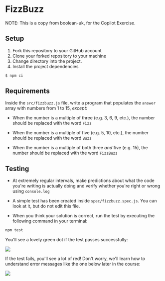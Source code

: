 # FizzBuzz

NOTE: This is a copy from boolean-uk, for the Copilot Exercise.

## Setup

1. Fork this repository to your GitHub account
2. Clone your forked repository to your machine
3. Change directory into the project.
4. Install the project dependencies

```sh
$ npm ci
```

## Requirements

Inside the `src/fizzbuzz.js` file, write a program that populates the `answer` array with numbers from 1 to 15, *except*:

- When the number is a multiple of three (e.g. 3, 6, 9, etc.), the number should be replaced with the word `Fizz`

- When the number is a multiple of five (e.g. 5, 10, etc.), the number should be replaced with the word `Buzz`

- When the number is a multiple of both three *and* five (e.g. 15), the number should be replaced with the word `FizzBuzz`

## Testing

- At extremely regular intervals, make predictions about what the code you're writing is actually doing and verify whether you're right or wrong using `console.log`

- A simple test has been created inside
`spec/fizzbuzz.spec.js`. You can look at it, but do not edit this file.

- When you think your solution is correct, run the test by executing the following command in your terminal:

```sh
npm test
```
You'll see a lovely green dot if the test passes successfully:

![](./images/passing-test.png)

If the test fails, you'll see a lot of red! Don't worry, we'll learn how to understand error messages like the one below later in the course:

![](./images/failing-test.png)
